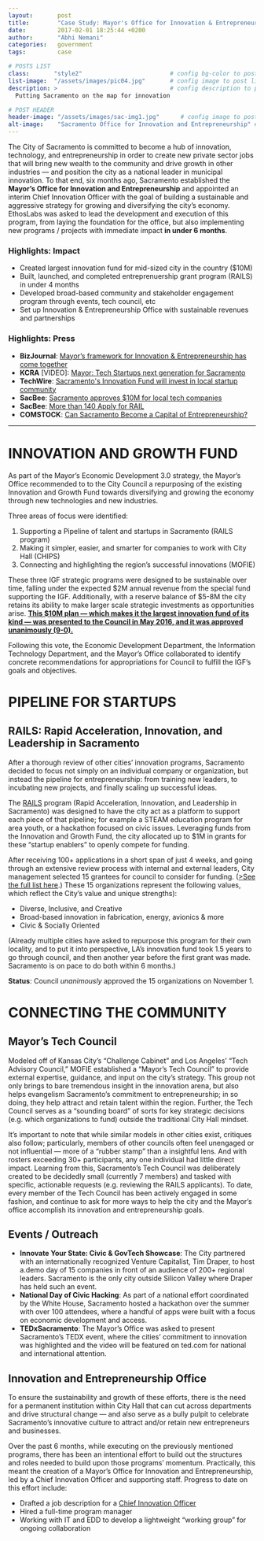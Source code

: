 ```yaml
---
layout:       post
title:        "Case Study: Mayor's Office for Innovation & Entrepreneurship"
date:         2017-02-01 18:25:44 +0200
author:       "Abhi Nemani"
categories:   government
tags:         case

# POSTS LIST
class:       "style2"                         # config bg-color to post list card (1..6)
list-image:  "/assets/images/pic04.jpg"       # config image to post list card (1..6)
description: >                                # config description to post list card
  Putting Sacramento on the map for innovation

# POST HEADER
header-image: "/assets/images/sac-img1.jpg"      # config image to post header
alt-image:    "Sacramento Office for Innovation and Entrepreneurship" # config image description to alt att.
---
```


<p>The City of Sacramento is committed to become a hub of innovation, technology, and entrepreneurship in order to create new private sector jobs that will bring new wealth to the community and drive growth in other industries — and position the city as a national leader in municipal innovation. To that end, six months ago, Sacramento established the <strong>Mayor’s Office for Innovation and Entrepreneurship</strong> and appointed an interim Chief Innovation Officer with the goal of building a sustainable and aggressive strategy for growing and diversifying the city’s economy. EthosLabs was asked to lead the development and execution of this program, from laying the foundation for the office, but also implementing new programs / projects with immediate impact <strong>in under 6 months</strong>. </p>
<h3>Highlights: Impact</h3>
<ul>
	<li>Created largest innovation fund for mid-sized city in the country ($10M)</li>
	<li>Built, launched, and completed entreprenuership grant program (RAILS) in under 4 months</li>
	<li>Developed broad-based community and stakeholder engagement program through events, tech council, etc</li>
	<li>Set up Innovation & Entrepreneurship Office with sustainable revenues and partnerships</li>
</ul>
<h3>Highlights: Press</h3>
<ul>
	<li><strong>BizJournal</strong>: <a href="http://www.bizjournals.com/sacramento/news/2016/06/10/how-city-council-would-spend-8-2-million-fund.html">Mayor’s framework for Innovation & Entrepreneurship has come together</a></li>
	<li><strong>KCRA</strong> [VIDEO]: <a href="http://www.kcra.com/news/mayor-tech-startups-next-generation-for-sacramento/40175930">Mayor: Tech Startups next generation for Sacramento</a></li>
	<li><strong>TechWire</strong>: <a href="http://www.techwire.net/innovation/sacramentos-innovation-growth-fund-will-invest-in-local-companies-mayor-says.html">Sacramento's Innovation Fund will invest in local startup community</a></li>
	<li><strong>SacBee</strong>: <a href="http://www.sacbee.com/news/local/article85198202.html">Sacramento approves $10M for local tech companies</a></li>
	<li><strong>SacBee</strong>: <a href="http://www.sacbee.com/news/local/article85198202.html">More than 140 Apply for RAIL</a></li>
	<li><strong>COMSTOCK</strong>: <a href="http://www.comstocksmag.com/web-only/can-sacramento-become-capital-entrepreneurship">Can Sacramento Become a Capital of Entrepreneurship?</a></li>
</ul>
<hr>	
<h1>INNOVATION AND GROWTH FUND</h1>
<p>As part of the Mayor’s Economic Development 3.0 strategy, the Mayor’s Office recommended to to the City Council a repurposing of the existing Innovation and Growth Fund towards diversifying and growing the economy through new technologies and new industries. </p>
<p>Three areas of focus were identified: </p>
<ol><li>Supporting a Pipeline of talent and startups in Sacramento (RAILS program)</li>
<li>Making it simpler, easier, and smarter for companies to work with City Hall (CHIPS)</li>
<li>Connecting and highlighting the region’s successful innovations (MOFIE)</li></ol>
<p>These three IGF strategic programs were designed to be sustainable over time, falling under the expected $2M annual revenue from the special fund supporting the IGF. Additionally, with a reserve balance of $5-8M the city retains its ability to make larger scale strategic investments as opportunities arise. <a href="http://sacramento.granicus.com/MetaViewer.php?view_id=21&event_id=2826&meta_id=471926"><strong>This $10M plan — which makes it the largest innovation fund of its kind — was presented to the Council in May 2016, and it was approved unanimously (9-0).</strong></a></p>
<p>Following this vote, the Economic Development Department, the Information Technology Department, and the Mayor’s Office collaborated to identify concrete recommendations for appropriations for Council to fulfill the IGF’s goals and objectives.</p>
<h1>PIPELINE FOR STARTUPS</h1>
<h2>RAILS: Rapid Acceleration, Innovation, and Leadership in Sacramento</h2>
<p>After a thorough review of other cities’ innovation programs, Sacramento decided to focus not simply on an individual company or organization, but instead the pipeline for entrepreneurship: from training new leaders, to incubating new projects, and finally scaling up successful ideas. </p>
<p>The <a href="http://cityofsacramento.org/RAILS">RAILS</a> program (Rapid Acceleration, Innovation, and Leadership in Sacramento) was designed to have the city act as a platform to support each piece of that pipeline; for example a STEAM education program for area youth, or a hackathon focused on civic issues. Leveraging funds from the Innovation and Growth Fund, the city allocated up to $1M in grants for these “startup enablers” to openly compete for funding.</p>
<p>After receiving 100+ applications in a short span of just 4 weeks, and going through an extensive review process with internal and external leaders, City management selected 15 grantees for council to consider for funding. (<a href="http://www.cityofsacramento.org/RAILS/2016/index.html#/">>See the full list here</a>.) These 15 organizations represent the following values, which reflect the City’s value and unique strengths): </p>
<ul><li>Diverse, Inclusive, and Creative</li>
<li>Broad-based innovation in fabrication, energy, avionics & more</li>
<li>Civic & Socially Oriented</li></ul>
<p>(Already multiple cities have asked to repurpose this program for their own locality, and to put it into perspective, LA’s innovation fund took 1.5 years to go through council, and then another year before the first grant was made. Sacramento is on pace to do both within 6 months.)</p>
<p><strong>Status</strong>: Council <i>unanimously</i> approved the 15 organizations on November 1.</p>
<!--<h1>SIMPLE, EASY, & SMART CITY HALL</h1>
<h2>CHIPS: City Hall Innovation Pilots in Sacramento (Under Construction)</h2>
<p>The City Hall Innovation Pilots (CHIP) program is designed to encourage the best innovators building government technology to come work with us, in Sacramento, to make the city a world-class digital city. In fact there are a key focus areas where innovation is critical: transportation, public safety, and permitting for example. Through a joint process with city leaders, we can identify those areas and then challenge entrepreneurs to solve them. Their pilots will let us as a city learn what works and what doesn't, and then build upon those learnings to scale up innovation.</p>
<p>Outcomes will include:</p>
<ul><li>Solving real existing challenges for city departments</li></ul>
<li>Improving customer service for citizens through digital tools</li>
<li>Connecting city staff to outside entrepreneurs</li>
<li>Finding low-cost solutions to typically multi-year, multi-million dollar contracts</li>
<li>Highlighting Sacramento as a leader in government technology</li></ul>-->


<h1>CONNECTING THE COMMUNITY</h1>
<h2>Mayor’s Tech Council</h2>
<p>Modeled off of Kansas City’s “Challenge Cabinet” and Los Angeles’ “Tech Advisory Council,” MOFIE established a “Mayor’s Tech Council” to provide external expertise, guidance, and input on the city’s strategy. This group not only brings to bare tremendous insight in the innovation arena, but also helps evangelism Sacramento’s commitment to entrepreneurship; in so doing, they help attract and retain talent within the region. Further, the Tech Council serves as a “sounding board” of sorts for key strategic decisions (e.g. which organizations to fund) outside the traditional City Hall mindset. </p>
<p>It’s important to note that while similar models in other cities exist, critiques also follow; particularly, members of other councils often feel unengaged or not influential — more of a “rubber stamp” than a insightful lens. And with rosters exceeding 30+ participants, any one individual had little direct impact. Learning from this, Sacramento’s Tech Council was deliberately created to be decidedly small (currently 7 members) and tasked with specific, actionable requests (e.g. reviewing the RAILS applicants). To date, every member of the Tech Council has been actively engaged in some fashion, and continue to ask for more ways to help the city and the Mayor’s office accomplish its innovation and entrepreneurship goals.</p>
<h2>Events / Outreach</h2>
<ul><li><strong>Innovate Your State: Civic & GovTech Showcase</strong>: The City partnered with an internationally recognized Venture Capitalist, Tim Draper, to host a.demo day of 15 companies in front of an audience of 200+ regional leaders. Sacramento is the only city outside Silicon Valley where Draper has held such an event.</li>
<li><strong>National Day of Civic Hacking</strong>: As part of a national effort coordinated by the White House, Sacramento hosted a hackathon over the summer with over 100 attendees, where a handful of apps were built with a focus on economic development and access.</li>
<li><strong>TEDxSacramento</strong>: The Mayor’s Office was asked to present Sacramento’s TEDX event, where the cities’ commitment to innovation was highlighted and the video will be featured on ted.com for national and international attention. </li></ul>
<h2>Innovation and Entrepreneurship Office</h2>
<p>To ensure the sustainability and growth of these efforts, there is the need for a permanent institution within City Hall that can cut across departments and drive structural change — and also serve as a bully pulpit to celebrate Sacramento’s innovative culture to attract and/or retain new entrepreneurs and businesses. </p>
<p>Over the past 6 months, while executing on the previously mentioned programs, there has been an intentional effort to build out the structures and roles needed to build upon those programs’ momentum. Practically, this meant the creation of a Mayor’s Office for Innovation and Entrepreneurship, led by a Chief Innovation Officer and supporting staff. Progress to date on this effort include:</p>
<ul><li>Drafted a job description for a <a href="https://docs.google.com/document/d/19UG_xMWa78CZ3Cd51plDpQmb9TYDbBwdA6BWptTmOBQ/edit">Chief Innovation Officer</a></li>
<li>Hired a full-time program manager</li>
<li>Working with IT and EDD to develop a lightweight “working group” for ongoing collaboration</li>
</ul>